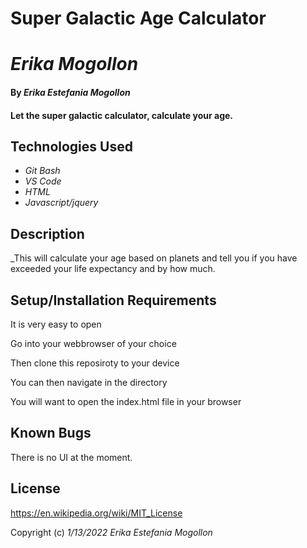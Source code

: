 # Super Galactic Age Calculator
# _Erika Mogollon_

#### By _**Erika Estefania Mogollon**_

#### Let the super galactic calculator, calculate your age.
## Technologies Used

* _Git Bash_
* _VS Code_
* _HTML_
* _Javascript/jquery_

## Description

_This will calculate your age based on planets and tell you if you have exceeded your life expectancy and by how much. 

## Setup/Installation Requirements

It is very easy to open

Go into your webbrowser of your choice

Then clone this reposiroty to your device

You can then navigate in the directory

You will want to open the index.html file in your browser


## Known Bugs

There is no UI at the moment.


## License

https://en.wikipedia.org/wiki/MIT_License

Copyright (c) _1/13/2022_ _Erika Estefania Mogollon_